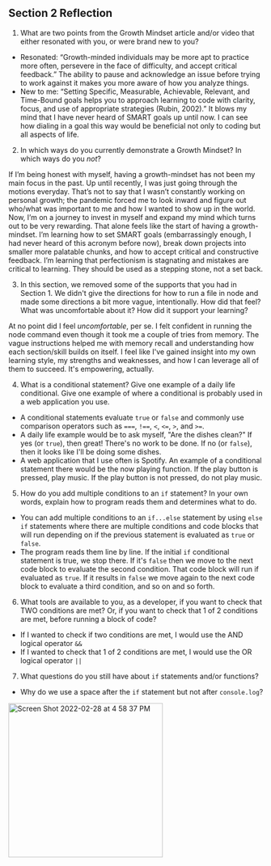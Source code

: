 ## Section 2 Reflection

1. What are two points from the Growth Mindset article and/or video that either resonated with you, or were brand new to you?
  * Resonated: “Growth-minded individuals may be more apt to practice more often, persevere in the face of difficulty, and accept critical feedback.” The ability to pause and acknowledge an issue before trying to work against it makes you more aware of how you analyze things.
  * New to me: “Setting Specific, Measurable, Achievable, Relevant, and Time-Bound goals helps you to approach learning to code with clarity, focus, and use of appropriate strategies (Rubin, 2002).” It blows my mind that I have never heard of SMART goals up until now. I can see how dialing in a goal this way would be beneficial not only to coding but all aspects of life.

2. In which ways do you currently demonstrate a Growth Mindset? In which ways do you _not_?

  If I’m being honest with myself, having a growth-mindset has not been my main focus in the past. Up until recently, I was just going through the motions everyday. That’s not to say that I wasn’t constantly working on personal growth; the pandemic forced me to look inward and figure out who/what was important to me and how I wanted to show up in the world. Now, I’m on a journey to invest in myself and expand my mind which turns out to be very rewarding. That alone feels like the start of having a growth-mindset. I’m learning how to set SMART goals (embarrassingly enough, I had never heard of this acronym before now), break down projects into smaller more palatable chunks, and how to accept critical and constructive feedback. I’m learning that perfectionism is stagnating and mistakes are critical to learning. They should be used as a stepping stone, not a set back.

3. In this section, we removed some of the supports that you had in Section 1. We didn't give the directions for how to run a file in node and made some directions a bit more vague, intentionally. How did that feel? What was uncomfortable about it? How did it support your learning?

  At no point did I feel _uncomfortable_, per se. I felt confident in running the node command even though it took me a couple of tries from memory. The vague instructions helped me with memory recall and understanding how each section/skill builds on itself. I feel like I've gained insight into my own learning style, my strengths and weaknesses, and how I can leverage all of them to succeed. It's empowering, actually.

4. What is a conditional statement? Give one example of a daily life conditional. Give one example of where a conditional is probably used in a web application you use.
  * A conditional statements evaluate `true` or `false` and commonly use comparison operators such as `===`, `!==`, `<`, `<=`, `>`, and `>=`.
  * A daily life example would be to ask myself, "Are the dishes clean?" If yes (or `true`), then great! There's no work to be done. If no (or `false`), then it looks like I'll be doing some dishes.
  * A web application that I use often is Spotify. An example of a conditional statement there would be the now playing function. If the play button is pressed, play music. If the play button is not pressed, do not play music.

5. How do you add multiple conditions to an `if` statement? In your own words, explain how to program reads them and determines what to do.
  * You can add multiple conditions to an `if...else` statement by using `else if` statements where there are multiple conditions and code blocks that will run depending on if the previous statement is evaluated as `true` or `false`.
  * The program reads them line by line. If the initial `if` conditional statement is true, we stop there. If it's `false` then we move to the next code block to evaluate the second condition. That code block will run if evaluated as `true`. If it results in `false` we move again to the next code block to evaluate a third condition, and so on and so forth.

6. What tools are available to you, as a developer, if you want to check that TWO conditions are met? Or, if you want to check that 1 of 2 conditions are met, before running a block of code?
  * If I wanted to check if two conditions are met, I would use the AND logical operator `&&`
  * If I wanted to check that 1 of 2 conditions are met, I would use the OR logical operator `||`

7. What questions do you still have about `if` statements and/or functions?
  * Why do we use a space after the `if` statement but not after `console.log`?
  <img width="305" alt="Screen Shot 2022-02-28 at 4 58 37 PM" src="https://user-images.githubusercontent.com/99693359/156066587-a101db67-92f6-40ae-a2cb-a823c80372fa.png">

